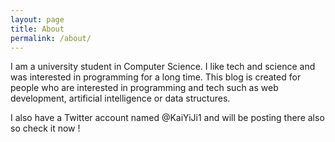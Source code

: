 ```yaml
---
layout: page
title: About
permalink: /about/
---
```


I am a university student in Computer Science. I like tech and science and was interested in programming for a long time. This blog is created for people who are interested in programming and tech such as web development, artificial intelligence or data structures.

I also have a Twitter account named @KaiYiJi1 and will be posting there also so check it now !

